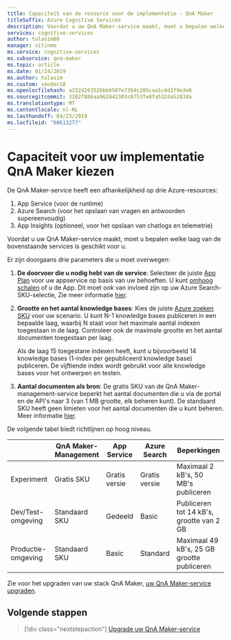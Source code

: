 ```yaml
---
title: Capaciteit van de resource voor de implementatie - QnA Maker
titleSuffix: Azure Cognitive Services
description: Voordat u uw QnA Maker-service maakt, moet u bepalen welke laag van de bovenstaande services is geschikt voor u.
services: cognitive-services
author: tulasim88
manager: nitinme
ms.service: cognitive-services
ms.subservice: qna-maker
ms.topic: article
ms.date: 01/24/2019
ms.author: tulasim
ms.custom: seodec18
ms.openlocfilehash: a332d263526bb6507e7394c205caa1c4d1f9e3e6
ms.sourcegitcommit: 3102f886aa962842303c8753fe8fa5324a52834a
ms.translationtype: MT
ms.contentlocale: nl-NL
ms.lasthandoff: 04/23/2019
ms.locfileid: "60613277"
---
```

# <a name="choosing-capacity-for-your-qna-maker-deployment"></a>Capaciteit voor uw implementatie QnA Maker kiezen

De QnA Maker-service heeft een afhankelijkheid op drie Azure-resources:
1.  App Service (voor de runtime)
2.  Azure Search (voor het opslaan van vragen en antwoorden supereenvoudig)
3.  App Insights (optioneel, voor het opslaan van chatlogs en telemetrie)

Voordat u uw QnA Maker-service maakt, moet u bepalen welke laag van de bovenstaande services is geschikt voor u. 

Er zijn doorgaans drie parameters die u moet overwegen:

1. **De doorvoer die u nodig hebt van de service**: Selecteer de juiste [App Plan](https://azure.microsoft.com/pricing/details/app-service/plans/) voor uw appservice op basis van uw behoeften. U kunt [omhoog schalen](https://docs.microsoft.com/azure/app-service/web-sites-scale) of u de App. Dit moet ook van invloed zijn op uw Azure Search-SKU-selectie, Zie meer informatie [hier](https://docs.microsoft.com/azure/search/search-sku-tier).

1. **Grootte en het aantal knowledge bases**: Kies de juiste [Azure zoeken SKU](https://azure.microsoft.com/pricing/details/search/) voor uw scenario. U kunt N-1 knowledge bases publiceren in een bepaalde laag, waarbij N staat voor het maximale aantal indexen toegestaan in de laag. Controleer ook de maximale grootte en het aantal documenten toegestaan per laag.

    Als de laag 15 toegestane indexen heeft, kunt u bijvoorbeeld 14 knowledge bases (1-index per gepubliceerd knowledge base) publiceren. De vijftiende index wordt gebruikt voor alle knowledge bases voor het ontwerpen en testen. 

1. **Aantal documenten als bron**: De gratis SKU van de QnA Maker-management-service beperkt het aantal documenten die u via de portal en de API's naar 3 (van 1 MB grootte, elk beheren kunt). De standaard SKU heeft geen limieten voor het aantal documenten die u kunt beheren. Meer informatie [hier](https://aka.ms/qnamaker-pricing).

De volgende tabel biedt richtlijnen op hoog niveau.

|                        | QnA Maker-Management | App Service | Azure Search | Beperkingen                      |
| ---------------------- | -------------------- | ----------- | ------------ | -------------------------------- |
| Experiment        | Gratis SKU             | Gratis versie   | Gratis versie    | Maximaal 2 kB's, 50 MB's publiceren  |
| Dev/Test-omgeving   | Standaard SKU         | Gedeeld      | Basic        | Publiceren tot 14 kB's, grootte van 2 GB    |
| Productie-omgeving | Standaard SKU         | Basic       | Standard     | Maximaal 49 kB's, 25 GB grootte publiceren |

Zie voor het upgraden van uw stack QnA Maker, [uw QnA Maker-service upgraden](../How-To/upgrade-qnamaker-service.md).

## <a name="next-steps"></a>Volgende stappen

> [!div class="nextstepaction"]
> [Upgrade uw QnA Maker-service](../How-To/upgrade-qnamaker-service.md)

